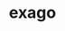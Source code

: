 ---
title: "exago"
layout: cache
categories: [package, v0.23.1]
meta: {"compilers": ["gcc@=11.4.0", "gcc@=9.4.0"], "num_specs": 2, "num_specs_by_stack": {"e4s": 1, "e4s-power": 1, "root": 2}, "oss": ["ubuntu20.04", "ubuntu22.04"], "platforms": ["linux"], "stacks": ["e4s", "e4s-power", "root"], "targets": ["ppc64le", "x86_64_v3"], "versions": ["1.6.0"]}
spec_details: [{"compiler": "gcc@=9.4.0", "hash": "mfyw44qrhpxh7brbhtqr5ysy54nurrqt", "os": "ubuntu20.04", "platform": "linux", "size": "-", "stacks": ["e4s-power", "root"], "tarball": "https://binaries.spack.io/v0.23.1/build_cache/linux-ubuntu20.04-ppc64le/gcc-9.4.0/exago-1.6.0/linux-ubuntu20.04-ppc64le-gcc-9.4.0-exago-1.6.0-mfyw44qrhpxh7brbhtqr5ysy54nurrqt.spack", "target": "ppc64le", "variants": ["build_system=cmake", "build_type=Release", "+cuda", "cuda_arch=70", "generator=make", "+hiop", "~ipo", "~ipopt", "+logging", "+mpi", "patches=7f74f3c", "+python", "+raja", "~rocm"], "versions": ["1.6.0"]}, {"compiler": "gcc@=11.4.0", "hash": "fhv2bxzgpbyb7yn4d643ovgzxlq3qubk", "os": "ubuntu22.04", "platform": "linux", "size": "-", "stacks": ["e4s", "root"], "tarball": "https://binaries.spack.io/v0.23.1/build_cache/linux-ubuntu22.04-x86_64_v3/gcc-11.4.0/exago-1.6.0/linux-ubuntu22.04-x86_64_v3-gcc-11.4.0-exago-1.6.0-fhv2bxzgpbyb7yn4d643ovgzxlq3qubk.spack", "target": "x86_64_v3", "variants": ["build_system=cmake", "build_type=Release", "+cuda", "cuda_arch=80", "generator=make", "+hiop", "~ipo", "~ipopt", "+logging", "+mpi", "patches=7f74f3c", "+python", "+raja", "~rocm"], "versions": ["1.6.0"]}]
---